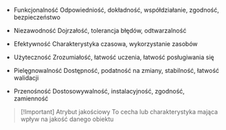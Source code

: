 - Funkcjonalność
	Odpowiedniość, dokładność, współdziałanie, zgodność, bezpieczeństwo

- Niezawodność
	Dojrzałość, tolerancja błędów, odtwarzalność

- Efektywność
	Charakterystyka czasowa, wykorzystanie zasobów

- Użyteczność
	Zrozumiałość, łatwość uczenia, łatwość posługiwania się

- Pielęgnowalność
	Dostępność, podatność na zmiany, stabilność, łatwość walidacji

- Przenośność
	Dostosowywalność, instalacyjność, zgodność, zamienność

>[!Important] Atrybut jakościowy
>To cecha lub charakterystyka mająca wpływ na jakość danego obiektu